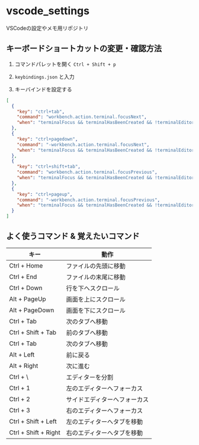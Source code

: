 # vscode_settings
VSCodeの設定やメモ用リポジトリ

## キーボードショートカットの変更・確認方法
1. コマンドパレットを開く
```Ctrl + Shift + p```

2. ```keybindings.json``` と入力

3. キーバインドを設定する
```keybindings.json
[
  {
    "key": "ctrl+tab",
    "command": "workbench.action.terminal.focusNext",
    "when": "terminalFocus && terminalHasBeenCreated && !terminalEditorFocus || terminalFocus && terminalProcessSupported && !terminalEditorFocus"
  },
  {
    "key": "ctrl+pagedown",
    "command": "-workbench.action.terminal.focusNext",
    "when": "terminalFocus && terminalHasBeenCreated && !terminalEditorFocus || terminalFocus && terminalProcessSupported && !terminalEditorFocus"
  },
  {
    "key": "ctrl+shift+tab",
    "command": "workbench.action.terminal.focusPrevious",
    "when": "terminalFocus && terminalHasBeenCreated && !terminalEditorFocus || terminalFocus && terminalProcessSupported && !terminalEditorFocus"
  },
  {
    "key": "ctrl+pageup",
    "command": "-workbench.action.terminal.focusPrevious",
    "when": "terminalFocus && terminalHasBeenCreated && !terminalEditorFocus || terminalFocus && terminalProcessSupported && !terminalEditorFocus"
  }
]
```

## よく使うコマンド & 覚えたいコマンド
| キー | 動作 |
| - | - |
| Ctrl + Home | ファイルの先頭に移動 |
| Ctrl + End | ファイルの末尾に移動 |
| Ctrl + Down | 行を下へスクロール |
| Alt + PageUp | 画面を上にスクロール |
| Alt + PageDown | 画面を下にスクロール |
| Ctrl + Tab | 次のタブへ移動 |
| Ctrl + Shift + Tab | 前のタブへ移動 |
| Ctrl + Tab | 次のタブへ移動 |
| Alt + Left | 前に戻る |
| Alt + Right | 次に進む |
| Ctrl + \ | エディターを分割 |
| Ctrl + 1 | 左のエディターへフォーカス |
| Ctrl + 2 | サイドエディターへフォーカス |
| Ctrl + 3 | 右のエディターへフォーカス |
| Ctrl + Shift + Left | 左のエディターへタブを移動 |
| Ctrl + Shift + Right | 右のエディターへタブを移動 |